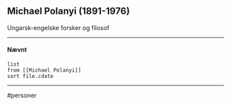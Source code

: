 ## Michael Polanyi (1891-1976)
Ungarsk-engelske forsker og filosof

---
#### Nævnt
```dataview 
list
from [[Michael Polanyi]]
sort file.cdate
```
---
#personer


